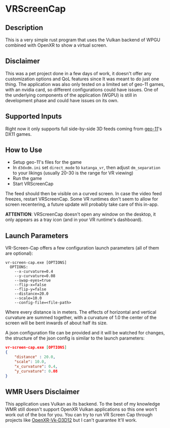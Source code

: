 # VRScreenCap
## Description
This is a very simple rust program that uses the Vulkan backend of WPGU combined with OpenXR to show a virtual screen.

## Disclaimer
This was a pet project done in a few days of work, it doesn't offer any customization options and QoL features since It was meant to do just one thing.
The application was also only tested on a limited set of geo-11 games, with an nvidia card, so different configurations could have issues.
One of the underlying components of the application (WGPU) is still in development phase and could have issues on its own.

## Supported Inputs
Right now it only supports full side-by-side 3D feeds coming from [geo-11](https://helixmod.blogspot.com/2022/06/announcing-new-geo-11-3d-driver.html)'s
DX11 games.

## How to Use
- Setup geo-11's files for the game
- In `d3dxdm.ini` set `direct_mode` to `katanga_vr`, then adjust `dm_separation` to your likings (usually 20-30 is the range for VR viewing)
- Run the game
- Start VRScreenCap

The feed should then be visible on a curved screen. In case the video feed freezes, restart VRScreenCap.
Some VR runtimes don't seem to allow for screen recentering, a future update will probably take care of this in-app.

**ATTENTION**: VRScreenCap doesn't open any window on the desktop, it only appears as a tray icon (and in your VR runtime's dashboard).


## Launch Parameters

VR-Screen-Cap offers a few configuration launch parameters (all of them are optional):
```
vr-screen-cap.exe [OPTIONS]
  OPTIONS:
    --x-curvature=0.4
    --y-curvature=0.08
    --swap-eyes=true
    --flip-x=false
    --flip-y=false
    --distance=20.0
    --scale=10.0
    --config-file=<file-path>
```
Where every distance is in meters. The effects of horizontal and vertical curvature are summed together, with a curvature of 1.0 the center of the screen will be bent inwards of about half its size.

A json configuration file can be provided and it will be watched for changes, the structure of the json config is similar to the launch parameters:
```json
vr-screen-cap.exe [OPTIONS]
{
    "distance" : 20.0,
    "scale": 10.0,
    "x_curvature": 0.4,
    "y_curvature": 0.08
}
```
## WMR Users Disclaimer

This application uses Vulkan as its backend. To the best of my knowledge WMR still doesn't support OpenXR Vulkan applications so this one won't work out of the box for you. You can try to run VR Screen Cap through projects like [OpenXR-Vk-D3D12](https://github.com/mbucchia/OpenXR-Vk-D3D12) but I can't guarantee It'll work.
